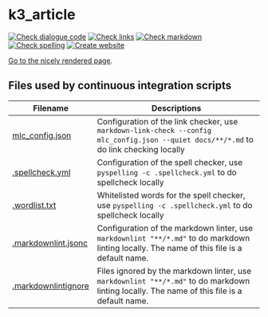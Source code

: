 # k3_article

[![Check dialogue code](https://github.com/richelbilderbeek/paper_k3_ratings/actions/workflows/check_analysis_code.yaml/badge.svg?branch=main)](https://github.com/richelbilderbeek/paper_k3_ratings/actions/workflows/check_analysis_code.yaml)
[![Check links](https://github.com/richelbilderbeek/paper_k3_ratings/actions/workflows/check_links.yaml/badge.svg?branch=main)](https://github.com/richelbilderbeek/paper_k3_ratings/actions/workflows/check_links.yaml)
[![Check markdown](https://github.com/richelbilderbeek/paper_k3_ratings/actions/workflows/check_markdown.yaml/badge.svg?branch=main)](https://github.com/richelbilderbeek/paper_k3_ratings/actions/workflows/check_markdown.yaml)
[![Check spelling](https://github.com/richelbilderbeek/paper_k3_ratings/actions/workflows/check_spelling.yaml/badge.svg?branch=main)](https://github.com/richelbilderbeek/paper_k3_ratings/actions/workflows/check_spelling.yaml)
[![Create website](https://github.com/richelbilderbeek/paper_k3_ratings/actions/workflows/create_website.yaml/badge.svg?branch=main)](https://github.com/richelbilderbeek/paper_k3_ratings/actions/workflows/create_website.yaml)

[Go to the nicely rendered page](https://richelbilderbeek.github.io/paper_k3_ratings/).

## Files used by continuous integration scripts

<!-- markdownlint-disable MD013 --><!-- Tables cannot be split up over lines, hence will break 80 characters per line -->

Filename                                  |Descriptions
------------------------------------------|--------------------------------------------------------------------------------------------------------------------------------------
[mlc_config.json](mlc_config.json)        |Configuration of the link checker, use `markdown-link-check --config mlc_config.json --quiet docs/**/*.md` to do link checking locally
[.spellcheck.yml](.spellcheck.yml)        |Configuration of the spell checker, use `pyspelling -c .spellcheck.yml` to do spellcheck locally
[.wordlist.txt](.wordlist.txt)            |Whitelisted words for the spell checker, use `pyspelling -c .spellcheck.yml` to do spellcheck locally
[.markdownlint.jsonc](.markdownlint.jsonc)|Configuration of the markdown linter, use `markdownlint "**/*.md"` to do markdown linting locally. The name of this file is a default name.
[.markdownlintignore](.markdownlintignore)|Files ignored by the markdown linter, use `markdownlint "**/*.md"` to do markdown linting locally. The name of this file is a default name.

<!-- markdownlint-enable MD013 -->
